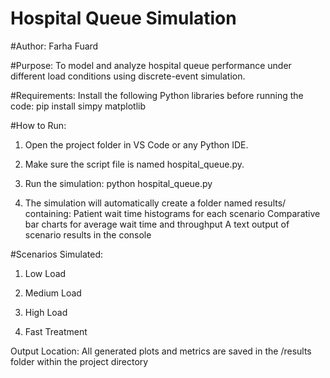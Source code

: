 # Hospital Queue Simulation
#Author: Farha Fuard

#Purpose:
To model and analyze hospital queue performance under different load conditions using discrete-event simulation.

#Requirements:
Install the following Python libraries before running the code:
         pip install simpy matplotlib

#How to Run:

1. Open the project folder in VS Code or any Python IDE.

2. Make sure the script file is named hospital_queue.py.

3. Run the simulation: python hospital_queue.py

4. The simulation will automatically create a folder named results/ containing:
        Patient wait time histograms for each scenario
        Comparative bar charts for average wait time and throughput
        A text output of scenario results in the console

#Scenarios Simulated:

1. Low Load

2. Medium Load

3. High Load

4. Fast Treatment

Output Location:
All generated plots and metrics are saved in the /results folder within the project directory
